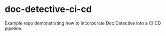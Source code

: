 # doc-detective-ci-cd
Example repo demonstrating how to incorporate Doc Detective into a CI CD pipeline.
